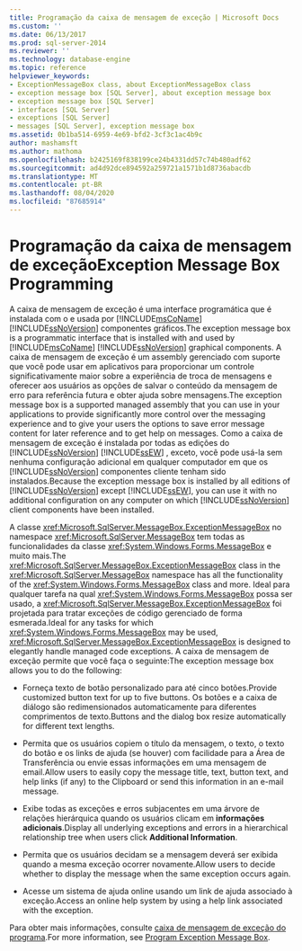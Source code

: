 ```yaml
---
title: Programação da caixa de mensagem de exceção | Microsoft Docs
ms.custom: ''
ms.date: 06/13/2017
ms.prod: sql-server-2014
ms.reviewer: ''
ms.technology: database-engine
ms.topic: reference
helpviewer_keywords:
- ExceptionMessageBox class, about ExceptionMessageBox class
- exception message box [SQL Server], about exception message box
- exception message box [SQL Server]
- interfaces [SQL Server]
- exceptions [SQL Server]
- messages [SQL Server], exception message box
ms.assetid: 0b1ba514-6959-4e69-bfd2-3cf3c1ac4b9c
author: mashamsft
ms.author: mathoma
ms.openlocfilehash: b2425169f838199ce24b4331dd57c74b480adf62
ms.sourcegitcommit: ad4d92dce894592a259721a1571b1d8736abacdb
ms.translationtype: MT
ms.contentlocale: pt-BR
ms.lasthandoff: 08/04/2020
ms.locfileid: "87685914"
---
```

# <a name="exception-message-box-programming"></a><span data-ttu-id="45a03-102">Programação da caixa de mensagem de exceção</span><span class="sxs-lookup"><span data-stu-id="45a03-102">Exception Message Box Programming</span></span>
  <span data-ttu-id="45a03-103">A caixa de mensagem de exceção é uma interface programática que é instalada com o e usada por [!INCLUDE[msCoName](../../includes/msconame-md.md)] [!INCLUDE[ssNoVersion](../../includes/ssnoversion-md.md)] componentes gráficos.</span><span class="sxs-lookup"><span data-stu-id="45a03-103">The exception message box is a programmatic interface that is installed with and used by [!INCLUDE[msCoName](../../includes/msconame-md.md)] [!INCLUDE[ssNoVersion](../../includes/ssnoversion-md.md)] graphical components.</span></span> <span data-ttu-id="45a03-104">A caixa de mensagem de exceção é um assembly gerenciado com suporte que você pode usar em aplicativos para proporcionar um controle significativamente maior sobre a experiência de troca de mensagens e oferecer aos usuários as opções de salvar o conteúdo da mensagem de erro para referência futura e obter ajuda sobre mensagens.</span><span class="sxs-lookup"><span data-stu-id="45a03-104">The exception message box is a supported managed assembly that you can use in your applications to provide significantly more control over the messaging experience and to give your users the options to save error message content for later reference and to get help on messages.</span></span> <span data-ttu-id="45a03-105">Como a caixa de mensagem de exceção é instalada por todas as edições do [!INCLUDE[ssNoVersion](../../includes/ssnoversion-md.md)] [!INCLUDE[ssEW](../../includes/ssew-md.md)] , exceto, você pode usá-la sem nenhuma configuração adicional em qualquer computador em que os [!INCLUDE[ssNoVersion](../../includes/ssnoversion-md.md)] componentes cliente tenham sido instalados.</span><span class="sxs-lookup"><span data-stu-id="45a03-105">Because the exception message box is installed by all editions of [!INCLUDE[ssNoVersion](../../includes/ssnoversion-md.md)] except [!INCLUDE[ssEW](../../includes/ssew-md.md)], you can use it with no additional configuration on any computer on which [!INCLUDE[ssNoVersion](../../includes/ssnoversion-md.md)] client components have been installed.</span></span>  
  
 <span data-ttu-id="45a03-106">A classe <xref:Microsoft.SqlServer.MessageBox.ExceptionMessageBox> no namespace <xref:Microsoft.SqlServer.MessageBox> tem todas as funcionalidades da classe <xref:System.Windows.Forms.MessageBox> e muito mais.</span><span class="sxs-lookup"><span data-stu-id="45a03-106">The <xref:Microsoft.SqlServer.MessageBox.ExceptionMessageBox> class in the <xref:Microsoft.SqlServer.MessageBox> namespace has all the functionality of the <xref:System.Windows.Forms.MessageBox> class and more.</span></span> <span data-ttu-id="45a03-107">Ideal para qualquer tarefa na qual <xref:System.Windows.Forms.MessageBox> possa ser usado, a <xref:Microsoft.SqlServer.MessageBox.ExceptionMessageBox> foi projetada para tratar exceções de código gerenciado de forma esmerada.</span><span class="sxs-lookup"><span data-stu-id="45a03-107">Ideal for any tasks for which <xref:System.Windows.Forms.MessageBox> may be used, <xref:Microsoft.SqlServer.MessageBox.ExceptionMessageBox> is designed to elegantly handle managed code exceptions.</span></span> <span data-ttu-id="45a03-108">A caixa de mensagem de exceção permite que você faça o seguinte:</span><span class="sxs-lookup"><span data-stu-id="45a03-108">The exception message box allows you to do the following:</span></span>  
  
-   <span data-ttu-id="45a03-109">Forneça texto de botão personalizado para até cinco botões.</span><span class="sxs-lookup"><span data-stu-id="45a03-109">Provide customized button text for up to five buttons.</span></span> <span data-ttu-id="45a03-110">Os botões e a caixa de diálogo são redimensionados automaticamente para diferentes comprimentos de texto.</span><span class="sxs-lookup"><span data-stu-id="45a03-110">Buttons and the dialog box resize automatically for different text lengths.</span></span>  
  
-   <span data-ttu-id="45a03-111">Permita que os usuários copiem o título da mensagem, o texto, o texto do botão e os links de ajuda (se houver) com facilidade para a Área de Transferência ou envie essas informações em uma mensagem de email.</span><span class="sxs-lookup"><span data-stu-id="45a03-111">Allow users to easily copy the message title, text, button text, and help links (if any) to the Clipboard or send this information in an e-mail message.</span></span>  
  
-   <span data-ttu-id="45a03-112">Exibe todas as exceções e erros subjacentes em uma árvore de relações hierárquica quando os usuários clicam em **informações adicionais**.</span><span class="sxs-lookup"><span data-stu-id="45a03-112">Display all underlying exceptions and errors in a hierarchical relationship tree when users click **Additional Information**.</span></span>  
  
-   <span data-ttu-id="45a03-113">Permita que os usuários decidam se a mensagem deverá ser exibida quando a mesma exceção ocorrer novamente.</span><span class="sxs-lookup"><span data-stu-id="45a03-113">Allow users to decide whether to display the message when the same exception occurs again.</span></span>  
  
-   <span data-ttu-id="45a03-114">Acesse um sistema de ajuda online usando um link de ajuda associado à exceção.</span><span class="sxs-lookup"><span data-stu-id="45a03-114">Access an online help system by using a help link associated with the exception.</span></span>  
  
 <span data-ttu-id="45a03-115">Para obter mais informações, consulte [caixa de mensagem de exceção do programa](../../../2014/database-engine/dev-guide/program-exception-message-box.md).</span><span class="sxs-lookup"><span data-stu-id="45a03-115">For more information, see [Program Exception Message Box](../../../2014/database-engine/dev-guide/program-exception-message-box.md).</span></span>  
  
  
